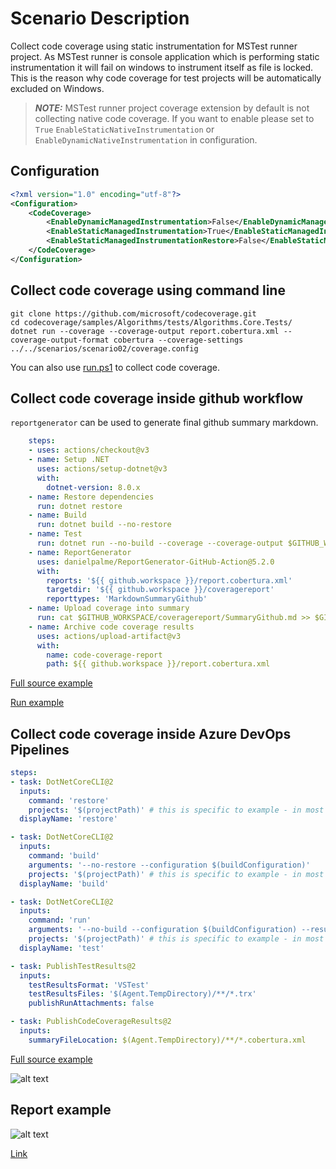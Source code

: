 # Scenario Description

Collect code coverage using static instrumentation for MSTest runner project. As MSTest runner is console application which is performing static instrumentation it will fail on windows to instrument itself as file is locked. This is the reason why code coverage for test projects will be automatically excluded on Windows.

> **_NOTE:_** MSTest runner project coverage extension by default is not collecting native code coverage. If you want to enable please set to `True` `EnableStaticNativeInstrumentation` or `EnableDynamicNativeInstrumentation` in configuration.

## Configuration

```xml
<?xml version="1.0" encoding="utf-8"?>
<Configuration>
    <CodeCoverage>
        <EnableDynamicManagedInstrumentation>False</EnableDynamicManagedInstrumentation>
        <EnableStaticManagedInstrumentation>True</EnableStaticManagedInstrumentation>
        <EnableStaticManagedInstrumentationRestore>False</EnableStaticManagedInstrumentationRestore>
    </CodeCoverage>
</Configuration>
```

## Collect code coverage using command line

```shell
git clone https://github.com/microsoft/codecoverage.git
cd codecoverage/samples/Algorithms/tests/Algorithms.Core.Tests/
dotnet run --coverage --coverage-output report.cobertura.xml --coverage-output-format cobertura --coverage-settings ../../scenarios/scenario02/coverage.config
```

You can also use [run.ps1](run.ps1) to collect code coverage.

## Collect code coverage inside github workflow

`reportgenerator` can be used to generate final github summary markdown.

```yml
    steps:
    - uses: actions/checkout@v3
    - name: Setup .NET
      uses: actions/setup-dotnet@v3
      with:
        dotnet-version: 8.0.x
    - name: Restore dependencies
      run: dotnet restore
    - name: Build
      run: dotnet build --no-restore
    - name: Test
      run: dotnet run --no-build --coverage --coverage-output $GITHUB_WORKSPACE/report.cobertura.xml --coverage-output-format cobertura --coverage-settings ../../scenarios/scenario02/coverage.config
    - name: ReportGenerator
      uses: danielpalme/ReportGenerator-GitHub-Action@5.2.0
      with:
        reports: '${{ github.workspace }}/report.cobertura.xml'
        targetdir: '${{ github.workspace }}/coveragereport'
        reporttypes: 'MarkdownSummaryGithub'
    - name: Upload coverage into summary
      run: cat $GITHUB_WORKSPACE/coveragereport/SummaryGithub.md >> $GITHUB_STEP_SUMMARY
    - name: Archive code coverage results
      uses: actions/upload-artifact@v3
      with:
        name: code-coverage-report
        path: ${{ github.workspace }}/report.cobertura.xml
```

[Full source example](../../../../.github/workflows/Algorithms_Scenario02.yml)

[Run example](../../../../../../actions/workflows/Algorithms_Scenario02.yml)

## Collect code coverage inside Azure DevOps Pipelines

```yml
steps:
- task: DotNetCoreCLI@2
  inputs:
    command: 'restore'
    projects: '$(projectPath)' # this is specific to example - in most cases not needed
  displayName: 'restore'

- task: DotNetCoreCLI@2
  inputs:
    command: 'build'
    arguments: '--no-restore --configuration $(buildConfiguration)'
    projects: '$(projectPath)' # this is specific to example - in most cases not needed
  displayName: 'build'

- task: DotNetCoreCLI@2
  inputs:
    command: 'run'
    arguments: '--no-build --configuration $(buildConfiguration) --results-directory $(Agent.TempDirectory) --coverage --coverage-output $(Agent.TempDirectory)/report.cobertura.xml --coverage-output-format cobertura --report-trx'
    projects: '$(projectPath)' # this is specific to example - in most cases not needed
  displayName: 'test'

- task: PublishTestResults@2
  inputs:
    testResultsFormat: 'VSTest'
    testResultsFiles: '$(Agent.TempDirectory)/**/*.trx'
    publishRunAttachments: false

- task: PublishCodeCoverageResults@2
  inputs:
    summaryFileLocation: $(Agent.TempDirectory)/**/*.cobertura.xml
```

[Full source example](azure-pipelines.yml)

![alt text](azure-pipelines.jpg "Code Coverage tab in Azure DevOps pipelines")

## Report example

![alt text](example.report.jpg "Example report")

[Link](example.report.cobertura.xml)
